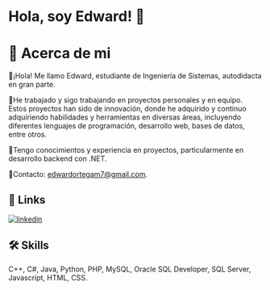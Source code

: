 
# Hola, soy Edward! 👋

# 🚀 Acerca de mi
👋¡Hola! Me llamo Edward, estudiante de Ingeniería de Sistemas, autodidacta en gran parte.

🚀He trabajado y sigo trabajando en proyectos personales y en equipo. Estos proyectos han sido de innovación, donde he adquirido y continuo adquiriendo habilidades y herramientas en diversas áreas, incluyendo diferentes lenguajes de programación, desarrollo web, bases de datos, entre otros.

💼Tengo conocimientos y experiencia en proyectos, particularmente en desarrollo backend con .NET.

💬Contacto: edwardortegam7@gmail.com.

## 🔗 Links
[![linkedin](https://img.shields.io/badge/linkedin-0A66C2?style=for-the-badge&logo=linkedin&logoColor=white)]((https://www.linkedin.com/in/edwardortegamory/))

## 🛠 Skills
C++, C#, Java, Python, PHP, MySQL, Oracle SQL Developer, SQL Server, Javascript, HTML, CSS.



